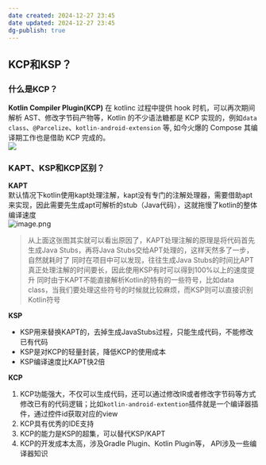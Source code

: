 ```yaml
---
date created: 2024-12-27 23:45
date updated: 2024-12-27 23:45
dg-publish: true
---
```


## KCP和KSP？

### 什么是KCP？

**Kotlin Compiler Plugin(KCP)** 在 kotlinc 过程中提供 hook 时机，可以再次期间解析 AST、修改字节码产物等，Kotlin 的不少语法糖都是 KCP 实现的，例如`data class`、`@Parcelize`、`kotlin-android-extension` 等, 如今火爆的 Compose 其编译期工作也是借助 KCP 完成的。<br>![](https://cdn.nlark.com/yuque/0/2022/webp/694278/1668954749036-ff12122c-b65b-4a9e-9d37-e77aadc4adea.webp#averageHue=%23353535&clientId=u190f6f70-2d28-4&from=paste&height=370&id=u0b34fabd&originHeight=855&originWidth=1252&originalType=url&ratio=1&rotation=0&showTitle=false&status=done&style=none&taskId=u4653f45f-2304-4174-b453-01134b1f2c8&title=&width=541.3333740234375)

### KAPT、KSP和KCP区别？

**KAPT**<br>默认情况下kotlin使用kapt处理注解，kapt没有专门的注解处理器，需要借助apt来实现，因此需要先生成apt可解析的stub（Java代码），这就拖慢了kotlin的整体编译速度<br>![image.png](https://cdn.nlark.com/yuque/0/2022/png/694278/1668956926677-247c5da8-7a34-4592-8231-dee7c5d610ca.png#averageHue=%23f3f2ea&clientId=u190f6f70-2d28-4&from=paste&height=417&id=c9pfY&originHeight=625&originWidth=2412&originalType=binary&ratio=1&rotation=0&showTitle=false&size=376018&status=done&style=none&taskId=u8e3f4603-d38d-4dca-b5a3-3edba046bac&title=&width=1608)

> 从上面这张图其实就可以看出原因了，KAPT处理注解的原理是将代码首先生成Java Stubs，再将Java Stubs交给APT处理的，这样天然多了一步，自然就耗时了
> 同时在项目中可以发现，往往生成Java Stubs的时间比APT真正处理注解的时间要长，因此使用KSP有时可以得到100%以上的速度提升
> 同时由于KAPT不能直接解析Kotlin的特有的一些符号，比如data class，当我们要处理这些符号的时候就比较麻烦，而KSP则可以直接识别Kotlin符号

**KSP**

- KSP用来替换KAPT的，去掉生成JavaStubs过程，只能生成代码，不能修改已有代码
- KSP是对KCP的轻量封装，降低KCP的使用成本
- KSP编译速度比KAPT快2倍

**KCP**

1. KCP功能强大，不仅可以生成代码，还可以通过修改IR或者修改字节码等方式修改已有的代码逻辑；比如`kotlin-android-extention`插件就是一个编译器插件，通过控件id获取对应的view
2. KCP具有优秀的IDE支持
3. KCP的能力是KSP的超集，可以替代KSP/KAPT
4. KCP的开发成本太高，涉及Gradle Plugin、Kotlin Plugin等， API涉及一些编译器知识
